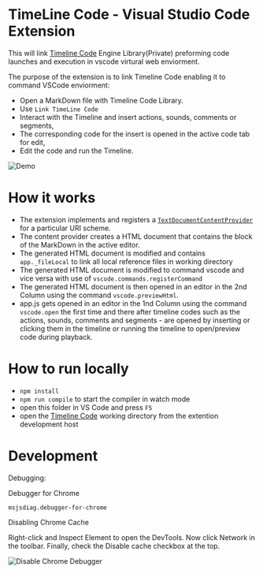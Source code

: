 # TimeLine Code - Visual Studio Code Extension
This will link [Timeline Code][tlc] Engine Library(Private) preforming code launches and execution in vscode virtural web enviorment.

The purpose of the extension is to link Timeline Code enabling it to command VSCode enviorment:
- Open a MarkDown file with Timeline Code Library.
- Use `Link TimeLine Code`
- Interact with the Timeline and insert actions, sounds, comments or segments,
- The corresponding code for the insert is opened in the active code tab for edit,
- Edit the code and run the Timeline.

![Demo](https://github.com/leroyron/timeline-vscode/raw/master/images/preview.gif)

# How it works

- The extension implements and registers a [`TextDocumentContentProvider`](http://code.visualstudio.com/docs/extensionAPI/vscode-api#TextDocumentContentProvider) for a particular URI scheme.
- The content provider creates a HTML document that contains the <HTML> block of the MarkDown in the active editor.
- The generated HTML document is modified and contains `app._fileLocal` to link all local reference files in working directory
- The generated HTML document is modified to command vscode and vice versa with use of `vscode.commands.registerCommand`
- The generated HTML document is then opened in an editor in the 2nd Column using the command `vscode.previewHtml`.
- app.js gets opened in an editor in the 1nd Column using the command `vscode.open` the first time and there after timeline codes such as the actions, sounds, comments and segments - are opened by inserting or clicking them in the timeline or running the timeline to open/preview code during playback.

# How to run locally

* `npm install`
* `npm run compile` to start the compiler in watch mode
* open this folder in VS Code and press `F5`
* open the [Timeline Code][tlc] working directory from the extention development host

[tlc]: <https://github.com/leroyron/timeline-code>

# Development

Debugging:

Debugger for Chrome

    msjsdiag.debugger-for-chrome

Disabling Chrome Cache

Right-click and Inspect Element to open the DevTools. Now click Network in the toolbar. Finally, check the Disable cache checkbox at the top.

![Disable Chrome Debugger](https://i.stack.imgur.com/Grwsc.png)

